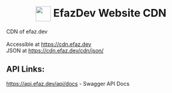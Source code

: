 <h1 align="center"><img align="center" src="https://cdn.efaz.dev/png/logo.png?raw=true" width="40" height="40"> EfazDev Website CDN</h1>

CDN of efaz.dev<br/>
<br/>
Accessible at https://cdn.efaz.dev<br/>
JSON at https://cdn.efaz.dev/cdn/json/

## API Links:
https://api.efaz.dev/api/docs - Swagger API Docs<br/>
